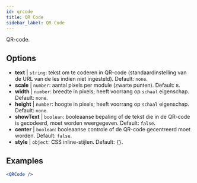 ```yaml
---
id: qrcode
title: QR Code
sidebar_label: QR Code
---
```


QR-code.

## Options

* __text__ | `string`: tekst om te coderen in QR-code (standaardinstelling van de URL van de les indien niet ingesteld). Default: `none`.
* __scale__ | `number`: aantal pixels per module (zwarte punten). Default: `8`.
* __width__ | `number`: breedte in pixels; heeft voorrang op `schaal` eigenschap. Default: `none`.
* __height__ | `number`: hoogte in pixels; heeft voorrang op `schaal` eigenschap. Default: `none`.
* __showText__ | `boolean`: booleaanse bepaling of de tekst die in de QR-code is gecodeerd, moet worden weergegeven. Default: `false`.
* __center__ | `boolean`: booleaanse controle of de QR-code gecentreerd moet worden. Default: `false`.
* __style__ | `object`: CSS inline-stijlen. Default: `{}`.


## Examples

```jsx live
<QRCode />
```

